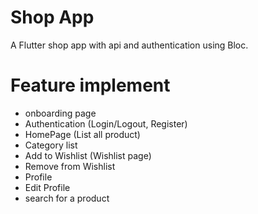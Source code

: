 # Shop App #

A Flutter shop app with api and authentication using Bloc.

# Feature implement #
- onboarding page
- Authentication (Login/Logout, Register)
- HomePage (List all product)
- Category list
- Add to Wishlist (Wishlist page)
- Remove from Wishlist
- Profile 
- Edit Profile 
- search for a product
